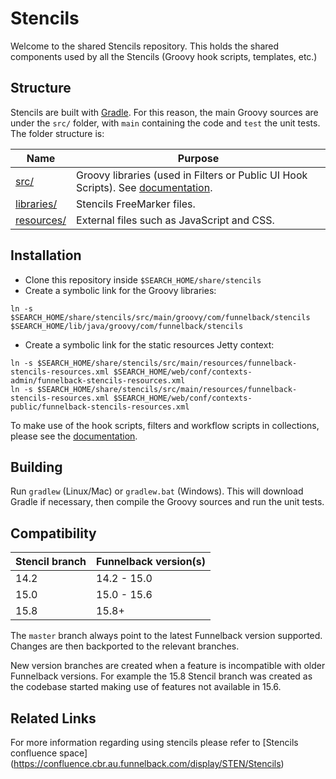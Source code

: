 # Stencils

Welcome to the shared Stencils repository. This holds the shared components used by all the Stencils (Groovy hook scripts, templates, etc.)

## Structure

Stencils are built with [Gradle](https://gradle.org/). For this reason, the main Groovy sources are under the `src/` folder, with `main` containing the code and `test` the unit tests. The folder structure is:

 Name                    | Purpose 
 ----------------------- | -------
 [src/](src)             | Groovy libraries (used in Filters or Public UI Hook Scripts). See [documentation](src/README.md).
 [libraries/](libraries) | Stencils FreeMarker files. 
 [resources/](resources) | External files such as JavaScript and CSS. 

## Installation

* Clone this repository inside `$SEARCH_HOME/share/stencils`
* Create a symbolic link for the Groovy libraries:

```
ln -s $SEARCH_HOME/share/stencils/src/main/groovy/com/funnelback/stencils $SEARCH_HOME/lib/java/groovy/com/funnelback/stencils
```

* Create a symbolic link for the static resources Jetty context:

```
ln -s $SEARCH_HOME/share/stencils/src/main/resources/funnelback-stencils-resources.xml $SEARCH_HOME/web/conf/contexts-admin/funnelback-stencils-resources.xml
ln -s $SEARCH_HOME/share/stencils/src/main/resources/funnelback-stencils-resources.xml $SEARCH_HOME/web/conf/contexts-public/funnelback-stencils-resources.xml
```

To make use of the hook scripts, filters and workflow scripts in collections, please see the [documentation](src/README.md).

## Building

Run `gradlew` (Linux/Mac) or `gradlew.bat` (Windows). This will download Gradle if necessary, then compile the Groovy sources and run the unit tests.

## Compatibility

 Stencil branch  | Funnelback version(s)
 --------------- | ---------------------
 14.2            | 14.2 - 15.0
 15.0            | 15.0 - 15.6
 15.8            | 15.8+

The `master` branch always point to the latest Funnelback version supported. Changes are then backported to the relevant branches.

New version branches are created when a feature is incompatible with older Funnelback versions. For example the 15.8 Stencil branch was created as the codebase started making use of features not available in 15.6.

## Related Links

For more information regarding using stencils please refer to [Stencils confluence space] (https://confluence.cbr.au.funnelback.com/display/STEN/Stencils)
